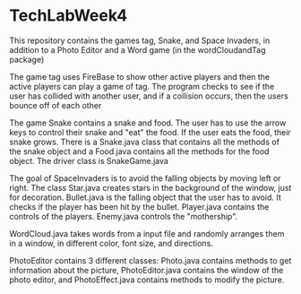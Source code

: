 # TechLabWeek4
This repository contains the games tag, Snake, and Space Invaders, in addition to a Photo Editor and a Word game 
(in the wordCloudandTag package)

The game tag uses FireBase to show other active players and then the active players can play a game of tag. The program checks to see if 
the user has collided with another user, and if a collision occurs, then the users bounce off of each other

The game Snake contains a snake and food. The user has to use the arrow keys to control their snake and "eat" the food. If the user eats
the food, their snake grows. There is a Snake.java class that contains all the methods of the snake object and a Food.java contains all
the methods for the food object. The driver class is SnakeGame.java

The goal of SpaceInvaders is to avoid the falling objects by moving left or right. The class Star.java creates stars in the background of
the window, just for decoration. Bullet.java is the falling object that the user has to avoid. It checks if the player has been hit by the 
bullet. Player.java contains the controls of the players. Enemy.java controls the "mothership". 

WordCloud.java takes words from a input file and randomly arranges them in a window, in different color, font size, and directions. 

PhotoEditor contains 3 different classes: Photo.java contains methods to get information about the picture, PhotoEditor.java contains the 
window of the photo editor, and PhotoEffect.java contains methods to modify the picture. 

